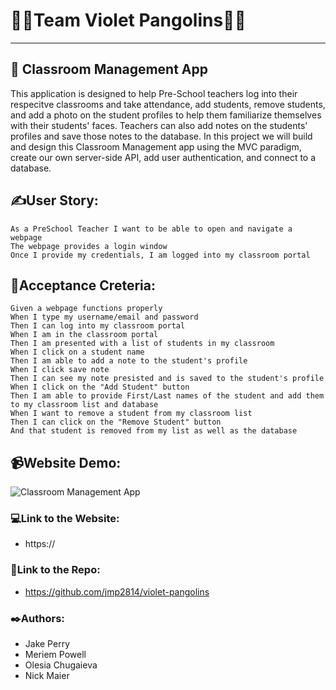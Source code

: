 # 👩‍💻Team Violet Pangolins👨‍💻

---

## 🏫 Classroom Management App

This application is designed to help Pre-School teachers log into their respecitve classrooms and take attendance, add students, remove students, and add a photo on the student profiles to help them familiarize themselves with their students' faces. Teachers can also add notes on the students' profiles and save those notes to the database. In this project we will build and design this Classroom Management app using the MVC paradigm, create our own server-side API, add user authentication, and connect to a database.

## ✍️User Story:

```
As a PreSchool Teacher I want to be able to open and navigate a webpage
The webpage provides a login window
Once I provide my credentials, I am logged into my classroom portal
```

## 📑Acceptance Creteria:

```
Given a webpage functions properly
When I type my username/email and password
Then I can log into my classroom portal
When I am in the classroom portal
Then I am presented with a list of students in my classroom
When I click on a student name
Then I am able to add a note to the student's profile
When I click save note
Then I can see my note presisted and is saved to the student's profile
When I click on the "Add Student" button
Then I am able to provide First/Last names of the student and add them to my classroom list and database
When I want to remove a student from my classroom list
Then I can click on the "Remove Student" button
And that student is removed from my list as well as the database
```

## 📹Website Demo:

![Classroom Management App](/assets/Demo.gif)

### 💻Link to the Website:

- https://

### 📂Link to the Repo:

- https://github.com/jmp2814/violet-pangolins

### ✒️Authors:

- Jake Perry
- Meriem Powell
- Olesia Chugaieva
- Nick Maier
